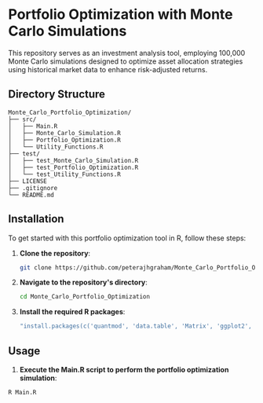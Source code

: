 # Portfolio Optimization with Monte Carlo Simulations

This repository serves as an investment analysis tool, employing 100,000 Monte Carlo simulations designed to optimize asset allocation strategies using historical market data to enhance risk-adjusted returns.

## Directory Structure

```
Monte_Carlo_Portfolio_Optimization/
├── src/
│   ├── Main.R
│   ├── Monte_Carlo_Simulation.R
│   ├── Portfolio_Optimization.R
│   └── Utility_Functions.R
├── test/
│   ├── test_Monte_Carlo_Simulation.R
│   ├── test_Portfolio_Optimization.R
│   └── test_Utility_Functions.R
├── LICENSE
├── .gitignore
└── README.md
```

## Installation

To get started with this portfolio optimization tool in R, follow these steps:

1. **Clone the repository**:
   ```bash
   git clone https://github.com/peterajhgraham/Monte_Carlo_Portfolio_Optimization.git
   ```
2. **Navigate to the repository's directory**:
   ```bash
   cd Monte_Carlo_Portfolio_Optimization
   ```
3. **Install the required R packages**:
   ```bash
   "install.packages(c('quantmod', 'data.table', 'Matrix', 'ggplot2', 'PerformanceAnalytics', 'testthat'))"
   ```
## Usage

1. **Execute the Main.R script to perform the portfolio optimization simulation**:
  ```bash
  R Main.R
  ```
